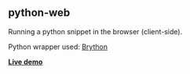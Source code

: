 ## python-web

Running a python snippet in the browser (client-side).

Python wrapper used: [Brython](http://brython.info/)

[**Live demo**](https://florianmrz.github.io/python-web/)